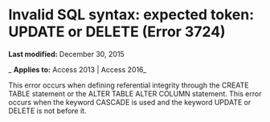 
# Invalid SQL syntax: expected token: UPDATE or DELETE (Error 3724)

 **Last modified:** December 30, 2015

 _ **Applies to:** Access 2013 | Access 2016_

This error occurs when defining referential integrity through the CREATE TABLE statement or the ALTER TABLE ALTER COLUMN statement. This error occurs when the keyword CASCADE is used and the keyword UPDATE or DELETE is not before it.

